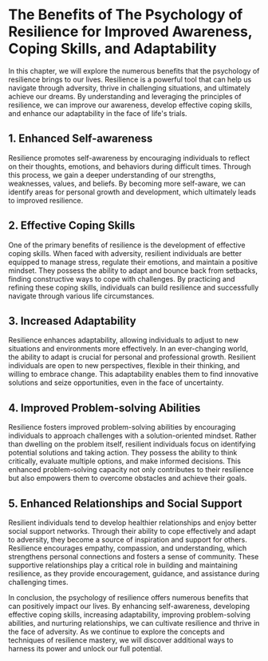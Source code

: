 # The Benefits of The Psychology of Resilience for Improved Awareness, Coping Skills, and Adaptability

In this chapter, we will explore the numerous benefits that the psychology of resilience brings to our lives. Resilience is a powerful tool that can help us navigate through adversity, thrive in challenging situations, and ultimately achieve our dreams. By understanding and leveraging the principles of resilience, we can improve our awareness, develop effective coping skills, and enhance our adaptability in the face of life's trials.

## 1\. Enhanced Self-awareness

Resilience promotes self-awareness by encouraging individuals to reflect on their thoughts, emotions, and behaviors during difficult times. Through this process, we gain a deeper understanding of our strengths, weaknesses, values, and beliefs. By becoming more self-aware, we can identify areas for personal growth and development, which ultimately leads to improved resilience.

## 2\. Effective Coping Skills

One of the primary benefits of resilience is the development of effective coping skills. When faced with adversity, resilient individuals are better equipped to manage stress, regulate their emotions, and maintain a positive mindset. They possess the ability to adapt and bounce back from setbacks, finding constructive ways to cope with challenges. By practicing and refining these coping skills, individuals can build resilience and successfully navigate through various life circumstances.

## 3\. Increased Adaptability

Resilience enhances adaptability, allowing individuals to adjust to new situations and environments more effectively. In an ever-changing world, the ability to adapt is crucial for personal and professional growth. Resilient individuals are open to new perspectives, flexible in their thinking, and willing to embrace change. This adaptability enables them to find innovative solutions and seize opportunities, even in the face of uncertainty.

## 4\. Improved Problem-solving Abilities

Resilience fosters improved problem-solving abilities by encouraging individuals to approach challenges with a solution-oriented mindset. Rather than dwelling on the problem itself, resilient individuals focus on identifying potential solutions and taking action. They possess the ability to think critically, evaluate multiple options, and make informed decisions. This enhanced problem-solving capacity not only contributes to their resilience but also empowers them to overcome obstacles and achieve their goals.

## 5\. Enhanced Relationships and Social Support

Resilient individuals tend to develop healthier relationships and enjoy better social support networks. Through their ability to cope effectively and adapt to adversity, they become a source of inspiration and support for others. Resilience encourages empathy, compassion, and understanding, which strengthens personal connections and fosters a sense of community. These supportive relationships play a critical role in building and maintaining resilience, as they provide encouragement, guidance, and assistance during challenging times.

In conclusion, the psychology of resilience offers numerous benefits that can positively impact our lives. By enhancing self-awareness, developing effective coping skills, increasing adaptability, improving problem-solving abilities, and nurturing relationships, we can cultivate resilience and thrive in the face of adversity. As we continue to explore the concepts and techniques of resilience mastery, we will discover additional ways to harness its power and unlock our full potential.
